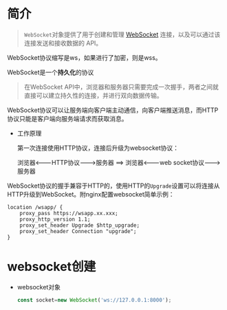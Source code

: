 # 简介

> `WebSocket`对象提供了用于创建和管理 [WebSocket](https://developer.mozilla.org/zh-CN/docs/Web/API/WebSockets_API) 连接，以及可以通过该连接发送和接收数据的 API。

WebSocket协议缩写是ws，如果进行了加密，则是wss。

WebSocket是一个**持久化**的协议

> 在WebSocket API中，浏览器和服务器只需要完成一次握手，两者之间就直接可以建立持久性的连接，并进行双向数据传输。

WebSocket协议可以让服务端向客户端主动通信，向客户端推送消息，而HTTP协议只能是客户端向服务端请求而获取消息。

- 工作原理

  第一次连接使用HTTP协议，连接后升级为websocket协议：

  浏览器<---HTTP协议--->服务器 ==> 浏览器<---web socket协议--->服务器

WebSocket协议的握手兼容于HTTP的，使用HTTP的`Upgrade`设置可以将连接从HTTP升级到WebSocket。附nginx配置websocket简单示例：

```nginx
location /wsapp/ {
    proxy_pass https://wsapp.xx.xxx; 
    proxy_http_version 1.1;
    proxy_set_header Upgrade $http_upgrade;
    proxy_set_header Connection "upgrade";
}
```

# websocket创建

- websocket对象

  ```javascript
  const socket=new WebSocket('ws://127.0.0.1:8000');
  ```

  ​

